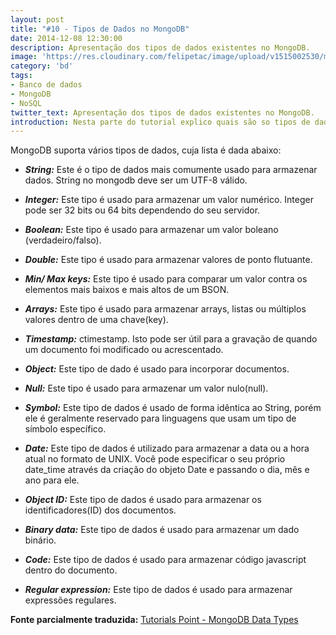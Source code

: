 ```yaml
---
layout: post
title: "#10 - Tipos de Dados no MongoDB"
date: 2014-12-08 12:30:00
description: Apresentação dos tipos de dados existentes no MongoDB.
image: 'https://res.cloudinary.com/felipetac/image/upload/v1515002530/mongo-datatypes_kstv4i.png'
category: 'bd'
tags:
- Banco de dados
- MongoDB
- NoSQL
twitter_text: Apresentação dos tipos de dados existentes no MongoDB.
introduction: Nesta parte do tutorial explico quais são so tipos de dados suportados no MongoDB.
---
```

MongoDB suporta vários tipos de dados, cuja lista é dada abaixo:

- **_String:_** Este é o tipo de dados mais comumente usado para armazenar dados. String no mongodb deve ser um UTF-8 válido.

- **_Integer:_** Este tipo é usado para armazenar um valor numérico. Integer pode ser 32 bits ou 64 bits dependendo do seu servidor.

- **_Boolean:_** Este tipo é usado para armazenar um valor boleano (verdadeiro/falso).

- **_Double:_** Este tipo é usado para armazenar valores de ponto flutuante.

- **_Min/ Max keys:_** Este tipo é usado para comparar um valor contra os elementos mais baixos e mais altos de um BSON.

- **_Arrays:_** Este tipo é usado para armazenar arrays, listas ou múltiplos valores dentro de uma chave(key).

- **_Timestamp:_** ctimestamp. Isto pode ser útil para a gravação de quando um documento foi modificado ou acrescentado.

- **_Object:_** Este tipo de dado é usado para incorporar documentos.

- **_Null:_** Este tipo é usado para armazenar um valor nulo(null).

- **_Symbol:_** Este tipo de dados é usado de forma idêntica ao String, porém ele é geralmente reservado para linguagens que usam um tipo de símbolo específico.

- **_Date:_** Este tipo de dados é utilizado para armazenar a data ou a hora atual no formato de UNIX. Você pode especificar o seu próprio date_time através da criação do objeto Date e passando o dia, mês e ano para ele.

- **_Object ID:_** Este tipo de dados é usado para armazenar os identificadores(ID) dos documentos.

- **_Binary data:_** Este tipo de dados é usado para armazenar um dado binário.

- **_Code:_** Este tipo de dados é usado para armazenar código javascript dentro do documento.

- **_Regular expression:_** Este tipo de dados é usado para armazenar expressões regulares.


**Fonte parcialmente traduzida:** [Tutorials Point - MongoDB Data Types](http://www.tutorialspoint.com/mongodb/mongodb_datatype.htm)
